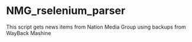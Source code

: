 # NMG_rselenium_parser
This script gets news items from Nation Media Group using backups from WayBack Mashine
